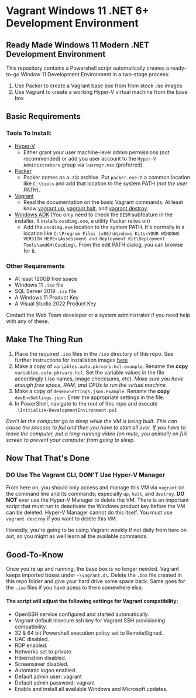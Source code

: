 # Vagrant Windows 11 .NET 6+ Development Environment

## Ready Made Windows 11 Modern .NET Development Environment

This repository contains a Powershell script automatically creates a ready-to-go Window 11 Development Environment in a two-stage process:

1. Use Packer to create a Vagrant base box from from stock .iso images
2. Use Vagrant to create a working Hyper-V virtual machine from the base box

## Basic Requirements

### Tools To Install:

* [Hyper-V](https://docs.microsoft.com/en-us/virtualization/hyper-v-on-windows/quick-start/enable-hyper-v)
    * Either grant your user machine-level admin permissions (not recommended) or add you user account to the `Hyper-V Administrators` group via `lusrmgr.msc` (preferred). 
* [Packer](packer.io)
    * Packer comes as a .zip archive. Put `packer.exe` in a common location like `C:\tools` and add that location to the system PATH (*not the user PATH*).
* [Vagrant](vagrantup.com)
    * Read the documentation on the basic Vagrant commands. At least know [vagrant up](https://www.vagrantup.com/docs/cli/up), [ vagrant halt](https://www.vagrantup.com/docs/cli/halt), and [ vagrant destroy](https://www.vagrantup.com/docs/cli/destroy).
* [Windows ADK](https://docs.microsoft.com/en-us/windows-hardware/get-started/adk-install#other-adk-downloads) (You only need to check the `DISM` subfeature in the installer. It installs `oscdimg.exe`, a utility Packer relies on)
    * Add the `oscdimg.exe` location to the system PATH. It's normally in a location like `C:\Program Files (x86)\Windows Kits<YOUR WINDOWS VERSION HERE>\Assessment and Deployment Kit\Deployment Tools\amd64\Oscdimg\`. From the edit PATH dialog, you can browse for it. 

### Other Requirements

* At least 120GB free space 
* Windows 11 `.iso` file
* SQL Server 2019 `.iso` file
* A Windows 11 Product Key
* A Visual Studio 2022 Product Key

Contact the Web Team developer or a system administrator if you need help with any of these.

## Make The Thing Run

1. Place the required `.iso` files in the `/iso` directory of this repo. See further instructions for installation images [here](iso/README.md)
1. Make a copy of `variables.auto.pkrvars.hcl.example`. Rename the **copy** `variables.auto.pkrvars.hcl`. Set the variable values in the file accordingly (.iso names, image checksums, etc). _Make sure you have enough free space, RAM, and CPUs to run the virtual machine._
1. Make a copy of `devEnvSettings.json.example`. Rename the **copy** `devEnvSettings.json`. Enter the appropriate settings in the file.
1. In PowerShell, navigate to the root of this repo and execute `.\Initialize-DevelopmentEnvironment.ps1`

*Don't let the computer go to sleep while the VM is being built. This can cause the process to fail and then you have to start all over. If you have to leave the computer, put a long-running video (on mute, you animal!) on full screen to prevent your computer from going to sleep.*

## Now That That's Done

### DO Use The Vagrant CLI, DON'T Use Hyper-V Manager
From here on, you should only access and manage this VM via `vagrant` on the command line and its commands; especially `up`, `halt`, and `destroy`. **DO NOT** ever use the Hyper-V Manager to delete the VM. There is an important script that must run to deactivate the Windows product key before the VM can be deleted. Hyper-V Manager cannot do this itself. You must use `vagrant destroy` if you want to delete this VM.

Honestly, you're going to be using Vagrant weekly if not daily from here on out, so you might as well learn all the available commands.

## Good-To-Know

Once you're up and running, the base box is no longer needed. Vagrant keeps imported boxes under `~\vagrant.d\`. Delete the `.box` file created in this repo folder and give your hard drive some space back. Same goes for the `.iso` files if you have acess to them somewhere else.

#### The script will adjust the following settings for Vagrant compatibility:

* OpenSSH service configured and started automatically.
* Vagrant default insecure ssh key for Vagrant SSH provisioning compatibility.
* 32 & 64 bit Powershell execution policy set to RemoteSigned.  
* UAC disabled.  
* RDP enabled.  
* Networks set to private.  
* Hibernation disabled.  
* Screensaver disabled.  
* Automatic logon enabled.  
* Default admin user: vagrant  
* Default admin password: vagrant
* Enable and install all available Windows and Microsoft updates.
